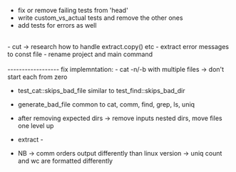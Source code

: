 - fix or remove failing tests from 'head'
- write custom_vs_actual tests and remove the other ones
- add tests for errors as well
<br>
- cut -> research how to handle extract.copy() etc
- extract error messages to const file
- rename project and main command
<br><br>
------------------
fix implemntation:
- cat -n/-b with multiple files -> don't start each from zero

- test_cat::skips_bad_file similar to test_find::skips_bad_dir
- generate_bad_file common to cat, comm, find, grep, ls, uniq
- after removing expected dirs -> remove inputs nested dirs, move files one level up

- extract - 

- NB -> comm orders output differently than linux version
     -> uniq count and wc are formatted differently